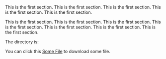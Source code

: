 This is the first section.
This is the first section.
This is the first section.
This is the first section.
This is the first section.


This is the first section.
This is the first section.
This is the first section.
This is the first section.
This is the first section.
This is the first section.
This is the first section.

The directory is:

You can click this [Some File](---ThisDir---/someFile) to download some file.
